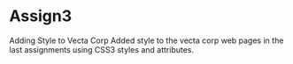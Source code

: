 # Assign3
 Adding Style to Vecta Corp
Added style to the vecta corp web pages in the last assignments using CSS3 styles and attributes.